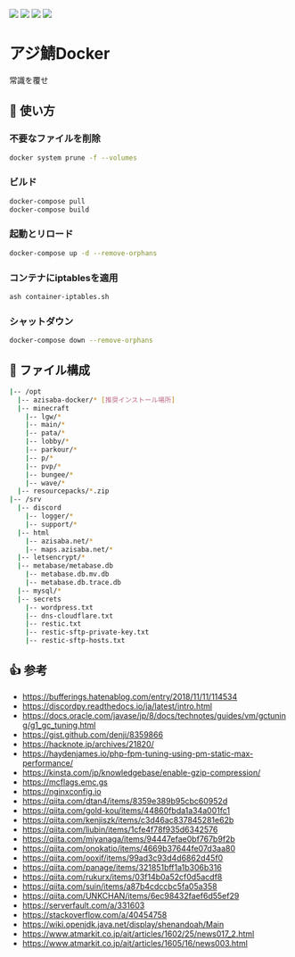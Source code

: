 [![](https://github.com/AzisabaNetwork/azifry/workflows/Docker/badge.svg)](https://github.com/AzisabaNetwork/azifry/actions?query=workflow%3ADocker)
[![](https://badgen.net/dependabot/AzisabaNetwork/azifry/?icon=dependabot)](https://github.com/AzisabaNetwork/azifry/pulls/app/dependabot-preview)
[![](https://badgen.net/twitter/follow/AzisabaNetwork/?icon=twitter)](https://twitter.com/AzisabaNetwork)
[![](https://discordapp.com/api/guilds/357134045328572418/widget.png)](https://discord.gg/seheC2W)

# アジ鯖Docker
常識を覆せ

## 📕 使い方
### 不要なファイルを削除
```sh
docker system prune -f --volumes
```
### ビルド
```sh
docker-compose pull
docker-compose build
```
### 起動とリロード
```sh
docker-compose up -d --remove-orphans
```
### コンテナにiptablesを適用
```sh
ash container-iptables.sh
```
### シャットダウン
```sh
docker-compose down --remove-orphans
```

## 🔎 ファイル構成
```sh
|-- /opt
  |-- azisaba-docker/* [推奨インストール場所]
  |-- minecraft
    |-- lgw/*
    |-- main/*
    |-- pata/*
    |-- lobby/*
    |-- parkour/*
    |-- p/*
    |-- pvp/*
    |-- bungee/*
    |-- wave/*
  |-- resourcepacks/*.zip
|-- /srv
  |-- discord
    |-- logger/*
    |-- support/*
  |-- html
    |-- azisaba.net/*
    |-- maps.azisaba.net/*
  |-- letsencrypt/*
  |-- metabase/metabase.db
    |-- metabase.db.mv.db
    |-- metabase.db.trace.db
  |-- mysql/*
  |-- secrets
    |-- wordpress.txt
    |-- dns-cloudflare.txt
    |-- restic.txt
    |-- restic-sftp-private-key.txt
    |-- restic-sftp-hosts.txt
```

## 👍 参考
- https://bufferings.hatenablog.com/entry/2018/11/11/114534
- https://discordpy.readthedocs.io/ja/latest/intro.html
- https://docs.oracle.com/javase/jp/8/docs/technotes/guides/vm/gctuning/g1_gc_tuning.html
- https://gist.github.com/denji/8359866
- https://hacknote.jp/archives/21820/
- https://haydenjames.io/php-fpm-tuning-using-pm-static-max-performance/
- https://kinsta.com/jp/knowledgebase/enable-gzip-compression/
- https://mcflags.emc.gs
- https://nginxconfig.io
- https://qiita.com/dtan4/items/8359e389b95cbc60952d
- https://qiita.com/gold-kou/items/44860fbda1a34a001fc1
- https://qiita.com/kenjiszk/items/c3d46ac837845281e62b
- https://qiita.com/liubin/items/1cfe4f78f935d6342576
- https://qiita.com/miyanaga/items/94447efae0bf767b9f2b
- https://qiita.com/onokatio/items/4669b37644fe07d3aa80
- https://qiita.com/ooxif/items/99ad3c93d4d6862d45f0
- https://qiita.com/panage/items/321851bff1a1b306b316
- https://qiita.com/rukurx/items/03f14b0a52cf0d5acdf8
- https://qiita.com/suin/items/a87b4cdccbc5fa05a358
- https://qiita.com/UNKCHAN/items/6ec98432faef6d55ef29
- https://serverfault.com/a/331603
- https://stackoverflow.com/a/40454758
- https://wiki.openjdk.java.net/display/shenandoah/Main
- https://www.atmarkit.co.jp/ait/articles/1602/25/news017_2.html
- https://www.atmarkit.co.jp/ait/articles/1605/16/news003.html
